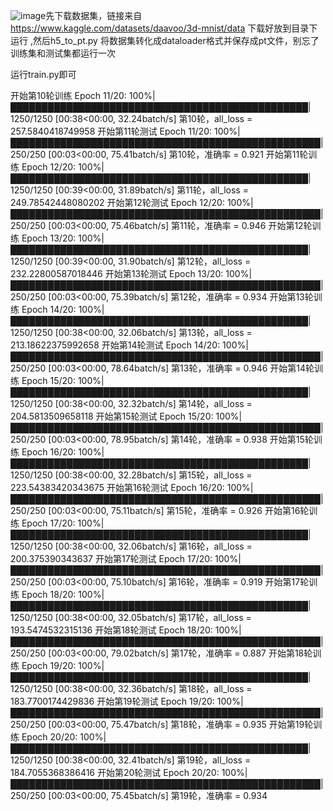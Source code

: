 ![image](https://github.com/user-attachments/assets/fb2603c8-4f50-4c1b-a6e0-3402ce7ddc62)先下载数据集，链接来自
https://www.kaggle.com/datasets/daavoo/3d-mnist/data
下载好放到目录下运行 ,然后h5_to_pt.py 将数据集转化成dataloader格式并保存成pt文件，别忘了训练集和测试集都运行一次

运行train.py即可


开始第10轮训练
Epoch 11/20: 100%|████████████████████████████████████████████████| 1250/1250 [00:38<00:00, 32.24batch/s]
第10轮，all_loss = 257.5840418749958
开始第11轮测试
Epoch 11/20: 100%|██████████████████████████████████████████████████| 250/250 [00:03<00:00, 75.41batch/s]
第10轮，准确率 = 0.921
开始第11轮训练
Epoch 12/20: 100%|████████████████████████████████████████████████| 1250/1250 [00:39<00:00, 31.89batch/s]
第11轮，all_loss = 249.78542448080202
开始第12轮测试
Epoch 12/20: 100%|██████████████████████████████████████████████████| 250/250 [00:03<00:00, 75.46batch/s]
第11轮，准确率 = 0.946
开始第12轮训练
Epoch 13/20: 100%|████████████████████████████████████████████████| 1250/1250 [00:39<00:00, 31.90batch/s]
第12轮，all_loss = 232.22800587018446
开始第13轮测试
Epoch 13/20: 100%|██████████████████████████████████████████████████| 250/250 [00:03<00:00, 75.39batch/s]
第12轮，准确率 = 0.934
开始第13轮训练
Epoch 14/20: 100%|████████████████████████████████████████████████| 1250/1250 [00:38<00:00, 32.06batch/s]
第13轮，all_loss = 213.18622375992658
开始第14轮测试
Epoch 14/20: 100%|██████████████████████████████████████████████████| 250/250 [00:03<00:00, 78.64batch/s]
第13轮，准确率 = 0.946
开始第14轮训练
Epoch 15/20: 100%|████████████████████████████████████████████████| 1250/1250 [00:38<00:00, 32.32batch/s]
第14轮，all_loss = 204.5813509658118
开始第15轮测试
Epoch 15/20: 100%|██████████████████████████████████████████████████| 250/250 [00:03<00:00, 78.95batch/s]
第14轮，准确率 = 0.938
开始第15轮训练
Epoch 16/20: 100%|████████████████████████████████████████████████| 1250/1250 [00:38<00:00, 32.28batch/s]
第15轮，all_loss = 223.54383420343675
开始第16轮测试
Epoch 16/20: 100%|██████████████████████████████████████████████████| 250/250 [00:03<00:00, 75.11batch/s]
第15轮，准确率 = 0.926
开始第16轮训练
Epoch 17/20: 100%|████████████████████████████████████████████████| 1250/1250 [00:38<00:00, 32.06batch/s]
第16轮，all_loss = 200.375390343637
开始第17轮测试
Epoch 17/20: 100%|██████████████████████████████████████████████████| 250/250 [00:03<00:00, 75.10batch/s]
第16轮，准确率 = 0.919
开始第17轮训练
Epoch 18/20: 100%|████████████████████████████████████████████████| 1250/1250 [00:38<00:00, 32.05batch/s]
第17轮，all_loss = 193.5474532315136
开始第18轮测试
Epoch 18/20: 100%|██████████████████████████████████████████████████| 250/250 [00:03<00:00, 79.02batch/s]
第17轮，准确率 = 0.887
开始第18轮训练
Epoch 19/20: 100%|████████████████████████████████████████████████| 1250/1250 [00:38<00:00, 32.36batch/s]
第18轮，all_loss = 183.7700174429836
开始第19轮测试
Epoch 19/20: 100%|██████████████████████████████████████████████████| 250/250 [00:03<00:00, 75.47batch/s]
第18轮，准确率 = 0.935
开始第19轮训练
Epoch 20/20: 100%|████████████████████████████████████████████████| 1250/1250 [00:38<00:00, 32.41batch/s]
第19轮，all_loss = 184.7055368386416
开始第20轮测试
Epoch 20/20: 100%|██████████████████████████████████████████████████| 250/250 [00:03<00:00, 75.45batch/s]
第19轮，准确率 = 0.934
